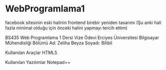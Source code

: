 # WebProgramlama1

facebook sitesinin eski halinin frontend birebir yeniden tasarımı (Şu anki hali fazla minimal olduğu için önceki halini yapmayı tercih ettim)

BS435 Web Programlama 1 Dersi Vize Ödevi
Erciyes Üniversitesi Bilgisayar Mühendisliği Bölümü
Ad: Zeliha Beyza
Soyadı: Bilibil

Kullanılan Araçlar
HTML5

Kullanılan Yazılımlar
Notepad++
